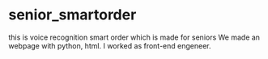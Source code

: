 # senior_smartorder
this is voice recognition smart order which is made for seniors
We made an webpage with python, html.
I worked as front-end engeneer.
